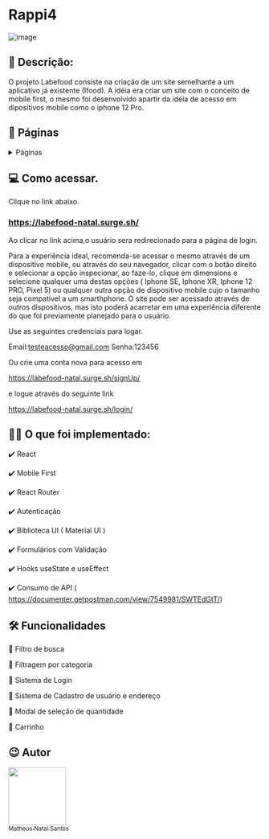 # Rappi4

![image](https://user-images.githubusercontent.com/99002422/209713226-e8d2a0f8-8534-4883-971e-1e4d6d60ca2c.png)

## :book: Descrição:

O projeto Labefood consiste na criação de um  site semelhante a um aplicativo já existente (Ifood). A idéia era criar um site com o conceito de mobile first, o mesmo foi desenvolvido apartir da idéia de acesso em dipositivos mobile como o iphone 12 Pro.



## :page_facing_up: Páginas
<details>
  <summary>Páginas</summary>
  
  ![Página de login](https://user-images.githubusercontent.com/99002422/209701008-a39d462d-dcd8-4653-aa9e-99575e09e510.png)
  
  ![Página de feed](https://user-images.githubusercontent.com/99002422/209700701-64c5c457-0152-42bc-924c-51d2218cef4d.png)
  
  ![Página de cadastro](https://user-images.githubusercontent.com/99002422/209709437-f96ff9b0-eacf-4e00-8ae8-0904282647b8.png)
  
  ![Página de cadastro de endereço](https://user-images.githubusercontent.com/99002422/209709556-9bc13ce8-bfab-422f-b7d4-ed970d00300f.png)

  ![Página do restaurante](https://user-images.githubusercontent.com/99002422/209709717-5bce028a-3731-45e9-ae66-d718fcd4293a.png)
  
  ![Página de carrinho](https://user-images.githubusercontent.com/99002422/209709902-c6291ff2-195e-4658-a195-53c61cb5928c.png)

</details>


## :computer: Como acessar.




Clique no link abaixo.
### https://labefood-natal.surge.sh/

Ao clicar no link acima,o usuário sera redirecionado para a página de login.

Para a experiência ideal, recomenda-se acessar o mesmo através de um dispositivo mobile, ou através do seu navegador, clicar com o botão direito e selecionar a opção inspecionar, ao faze-lo, clique em dimensions e selecione qualquer uma destas opções ( Iphone SE, Iphone XR, Iphone 12 PRO, Pixel 5) ou qualquer outra opção de dispositivo mobile cujo o tamanho seja compativel a um smarthphone.
O site pode ser acessado através de outros dispositivos, mas isto poderá acarretar em uma experiência diferente do que foi previamente planejado para o usuário.

Use as seguintes credenciais para logar.

Email:testeacesso@gmail.com
Senha:123456

Ou crie uma conta nova para acesso em

https://labefood-natal.surge.sh/signUp/

e logue através do seguinte link

https://labefood-natal.surge.sh/login/



## :technologist: O que foi implementado:

:heavy_check_mark: React

:heavy_check_mark: Mobile First

:heavy_check_mark: React Router

:heavy_check_mark: Autenticação

:heavy_check_mark: Biblioteca UI ( Material UI )

:heavy_check_mark: Formulários com Validação

:heavy_check_mark: Hooks useState e useEffect

:heavy_check_mark: Consumo de API ( https://documenter.getpostman.com/view/7549981/SWTEdGtT/) 



## :hammer_and_wrench: Funcionalidades 

:wrench: Filtro de busca

:wrench: Filtragem por categoria

:wrench: Sistema de Login

:wrench: Sistema de Cadastro de usuário e endereço

:wrench: Modal de seleção de quantidade

:wrench: Carrinho

## :wink: Autor





 [<img src="https://user-images.githubusercontent.com/99002422/209822364-d4f98fbf-1c2f-4a0c-9457-73905a83031a.jpg" width=115><br><sub>Matheus Natal Santos</sub>](https://github.com/Matheus0351996) 





